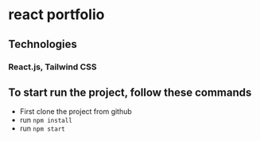 # react portfolio

## Technologies

### React.js, Tailwind CSS

## To start run the project, follow these commands

- First clone the project from github
- run `npm install`
- run `npm start`